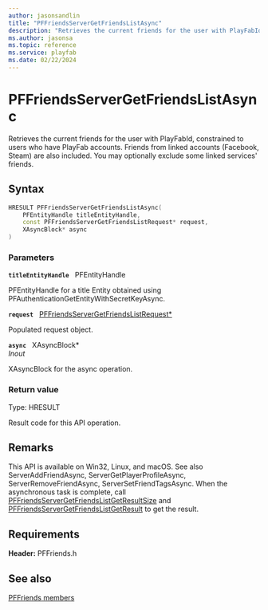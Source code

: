 ```yaml
---
author: jasonsandlin
title: "PFFriendsServerGetFriendsListAsync"
description: "Retrieves the current friends for the user with PlayFabId, constrained to users who have PlayFab accounts. Friends from linked accounts (Facebook, Steam) are also included. You may optionally exclude some linked services' friends."
ms.author: jasonsa
ms.topic: reference
ms.service: playfab
ms.date: 02/22/2024
---
```


# PFFriendsServerGetFriendsListAsync  

Retrieves the current friends for the user with PlayFabId, constrained to users who have PlayFab accounts. Friends from linked accounts (Facebook, Steam) are also included. You may optionally exclude some linked services' friends.  

## Syntax  
  
```cpp
HRESULT PFFriendsServerGetFriendsListAsync(  
    PFEntityHandle titleEntityHandle,  
    const PFFriendsServerGetFriendsListRequest* request,  
    XAsyncBlock* async  
)  
```  
  
### Parameters  
  
**`titleEntityHandle`** &nbsp; PFEntityHandle  
  
PFEntityHandle for a title Entity obtained using PFAuthenticationGetEntityWithSecretKeyAsync.  
  
**`request`** &nbsp; [PFFriendsServerGetFriendsListRequest*](../../pffriendstypes/structs/pffriendsservergetfriendslistrequest.md)  
  
Populated request object.  
  
**`async`** &nbsp; XAsyncBlock*  
*_Inout_*  
  
XAsyncBlock for the async operation.  
  
  
### Return value
Type: HRESULT
  
Result code for this API operation.
  
## Remarks  
  
This API is available on Win32, Linux, and macOS. See also ServerAddFriendAsync, ServerGetPlayerProfileAsync, ServerRemoveFriendAsync, ServerSetFriendTagsAsync. When the asynchronous task is complete, call [PFFriendsServerGetFriendsListGetResultSize](pffriendsservergetfriendslistgetresultsize.md) and [PFFriendsServerGetFriendsListGetResult](pffriendsservergetfriendslistgetresult.md) to get the result.
  
## Requirements  
  
**Header:** PFFriends.h
  
## See also  
[PFFriends members](../pffriends_members.md)  

  
  
